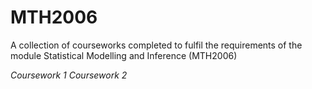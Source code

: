 # MTH2006
A collection of courseworks completed to fulfil the requirements of the module Statistical Modelling and Inference (MTH2006)

_Coursework 1_
_Coursework 2_ 

